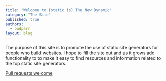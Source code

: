 ```yaml
---
title: "Welcome to {static is} The New Dynamic"
category: "The-Site"
published: true
authors: 
  - budparr
layout: blog
---
```


The purpose of this site is to promote the use of static site generators for people who build websites. I hope to fill the site out and as it grows add functionality to to make it easy to find resources and information related to the top static site generators.

[Pull requests welcome](https://github.com/budparr/thenewdynamic)